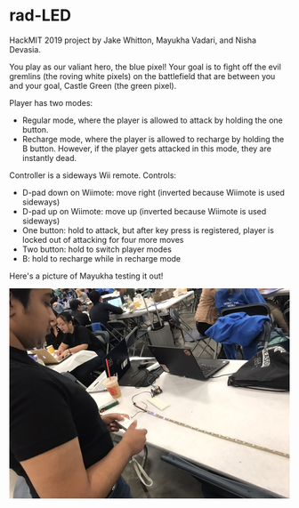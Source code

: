 # rad-LED

HackMIT 2019 project by Jake Whitton, Mayukha Vadari, and Nisha Devasia.

You play as our valiant hero, the blue pixel! Your goal is to fight off the evil gremlins (the roving white pixels) on the battlefield that are between you and your goal, Castle Green (the green pixel). 

Player has two modes:
- Regular mode, where the player is allowed to attack by holding the one button.
- Recharge mode, where the player is allowed to recharge by holding the B button. However, if the player gets attacked in this mode, they are instantly dead.

Controller is a sideways Wii remote.
Controls:
- D-pad down on Wiimote: move right (inverted because Wiimote is used sideways)
- D-pad up on Wiimote: move up (inverted because Wiimote is used sideways)
- One button: hold to attack, but after key press is registered, player is locked out of attacking for four more moves
- Two button: hold to switch player modes
- B: hold to recharge while in recharge mode

Here's a picture of Mayukha testing it out! 

![Image of Pixel Hero](https://github.com/ndevasia/rad-LED/blob/master/images/hackmit.jpeg)
